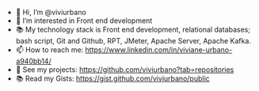 - 👋 Hi, I’m @viviurbano
- 📕 I’m interested in Front end development
- 📚 My technology stack is Front end development, relational databases; bash script, Git and Github, RPT, JMeter, Apache Server, Apache Kafka.
- 📫 How to reach me: https://www.linkedin.com/in/viviane-urbano-a940bb14/
- 👀 See my projects: https://github.com/viviurbano?tab=repositories
- 📚 Read my Gists: https://gist.github.com/viviurbano/public
<!---
viviurbano/viviurbano is a ✨ special ✨ repository because its `README.md` (this file) appears on your GitHub profile.
You can click the Preview link to take a look at your changes.
--->
